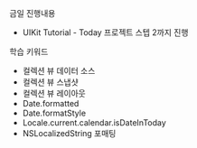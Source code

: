 금일 진행내용
- UIKit Tutorial - Today 프로젝트 스텝 2까지 진행

학습 키워드
- 컬렉션 뷰 데이터 소스
- 컬렉션 뷰 스냅샷
- 컬렉션 뷰 레이아웃
- Date.formatted
- Date.formatStyle
- Locale.current.calendar.isDateInToday
- NSLocalizedString 포매팅